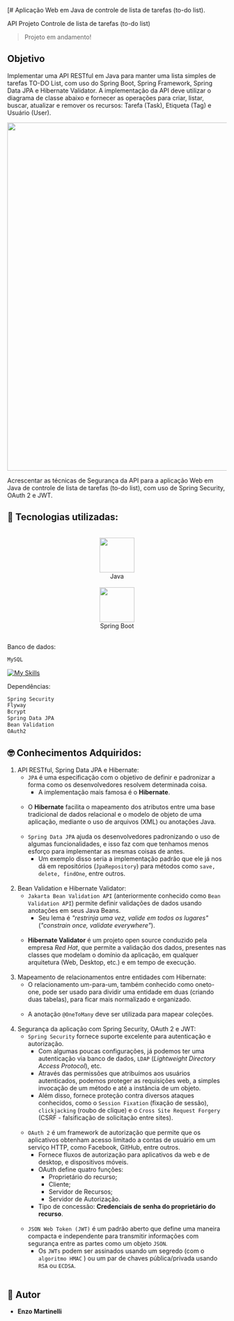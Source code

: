 [# Aplicação Web em Java de controle de lista de tarefas (to-do list).

API Projeto Controle de lista de tarefas (to-do list)

> Projeto em andamento!

## Objetivo

Implementar uma API RESTful em Java para manter uma lista simples de tarefas TO-DO List, com uso
do Spring Boot, Spring Framework, Spring Data JPA e Hibernate Validator. A implementação da API
deve utilizar o diagrama de classe abaixo e fornecer as operações para criar, listar, buscar, atualizar e
remover os recursos: Tarefa (Task), Etiqueta (Tag) e Usuário (User).

<img src="https://github.com/EnzowMb/To-do-list-Security/assets/89809584/5bc453fa-ac37-4317-b914-fb767f421cf9" width="800px">

Acrescentar as técnicas de Segurança da API para a aplicação Web em Java de controle de lista de tarefas (to-do list), com uso de Spring Security, OAuth 2 e JWT.

## 🔨 Tecnologias utilizadas:
<br>
<div align="center">
  <img src="https://media.giphy.com/media/hO8uTzEOefFh3Yv5gm/giphy.gif" width="80px"><br>Java<br><br>
  <img src="https://github.com/EnzowMb/EnzowMb/assets/89809584/4f3d4387-46e5-4b82-ac9a-13848cf7ca41" width="80px"><br>Spring Boot<br><br>
</div>

Banco de dados:
```bash 
MySQL
```
[![My Skills](https://skillicons.dev/icons?i=mysql)](https://skillicons.dev)

Dependências:
```bash 
Spring Security
Flyway
Bcrypt
Spring Data JPA
Bean Validation
OAuth2
```
## 🤓 Conhecimentos Adquiridos:

1. API RESTful, Spring Data JPA e Hibernate:
   - `JPA` é uma especificação com o objetivo de definir e padronizar a forma como os desenvolvedores resolvem determinada coisa.
     - A implementação mais famosa é o **Hibernate**.<br><br>
   - O **Hibernate** facilita o mapeamento dos atributos entre uma base tradicional de dados
      relacional e o modelo de objeto de uma aplicação, mediante o uso de arquivos
      (XML) ou anotações Java.<br><br>
   - `Spring Data JPA` ajuda os desenvolvedores padronizando o uso de algumas funcionalidades, e isso faz com que
      tenhamos menos esforço para implementar as mesmas coisas de antes.
     - Um exemplo disso seria a implementação padrão que ele já nos dá em repositórios
       (`JpaRepository`) para métodos como `save, delete, findOne`, entre outros.<br><br>
2. Bean Validation e Hibernate Validator:
   - `Jakarta Bean Validation API` (anteriormente conhecido como `Bean Validation
      API`) permite definir validações de dados usando anotações em seus Java Beans.
     - Seu lema é _"restrinja uma vez, valide em todos os lugares"_ (_"constrain once,
        validate everywhere"_).<br><br>
   - **Hibernate Validator** é um projeto open source conduzido pela empresa _Red Hat_, que permite a
      validação dos dados, presentes nas classes que modelam o domínio da aplicação,
      em qualquer arquitetura (Web, Desktop, etc.) e em tempo de execução.<br><br>
3. Mapeamento de relacionamentos entre entidades com Hibernate:
   - O relacionamento um-para-um, também conhecido como oneto-one, pode ser usado para dividir uma entidade em duas
      (criando duas tabelas), para ficar mais normalizado e
      organizado.<br><br>
   - A anotação `@OneToMany` deve ser utilizada para mapear coleções.<br><br>
4. Segurança da aplicação com Spring Security, OAuth 2 e JWT:
   - `Spring Security` fornece suporte excelente para autenticação e autorização.
     - Com algumas poucas configurações, já podemos ter uma autenticação via banco de dados, `LDAP` (_Lightweight Directory Access Protocol_), etc.
     - Através das permissões que atribuímos aos usuários autenticados, podemos proteger as
        requisições web, a simples invocação de um método e até a instância de um objeto.
     - Além disso, fornece proteção contra diversos ataques conhecidos, como o `Session Fixation`
        (fixação de sessão), `clickjacking` (roubo de clique) e o `Cross Site Request Forgery` (CSRF -
        falsificação de solicitação entre sites).<br><br>
    - `OAuth 2` é um framework de autorização que permite que os aplicativos obtenham
        acesso limitado a contas de usuário em um serviço HTTP, como Facebook,
        GitHub, entre outros.
      - Fornece fluxos de autorização para aplicativos da web e de desktop, e dispositivos móveis.
      - OAuth define quatro funções:
        - Proprietário do recurso;
        - Cliente;
        - Servidor de Recursos;
        - Servidor de Autorização.
      - Tipo de concessão: **Credenciais de senha do proprietário do recurso**.<br><br>
    - `JSON Web Token (JWT)` é um padrão aberto que define uma maneira compacta e
        independente para transmitir informações com segurança entre as partes como
        um objeto `JSON`.
      - Os `JWTs` podem ser assinados usando um segredo (com o `algoritmo HMAC` ) ou um par de chaves pública/privada usando `RSA` ou `ECDSA`.<br><br>

## 👥 Autor
  - **Enzo Martinelli**
